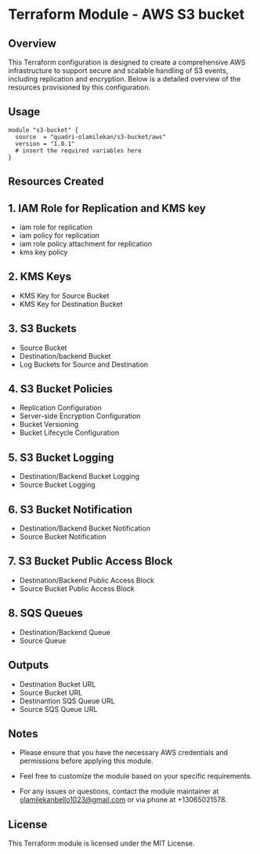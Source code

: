 # Terraform Module - AWS S3 bucket

## Overview

This Terraform configuration is designed to create a comprehensive AWS infrastructure to support secure and scalable handling of S3 events, including replication and encryption. Below is a detailed overview of the resources provisioned by this configuration.

## Usage

```hcl
module "s3-bucket" {
  source  = "quadri-olamilekan/s3-bucket/aws"
  version = "1.0.1"
  # insert the required variables here
}
```

## Resources Created

## 1. IAM Role for Replication and KMS key

- iam role for replication
- iam policy for replication
- iam role policy attachment for replication
- kms key policy

## 2. KMS Keys
- KMS Key for Source Bucket
- KMS Key for Destination Bucket

## 3. S3 Buckets
- Source Bucket
- Destination/backend Bucket
- Log Buckets for Source and Destination

## 4. S3 Bucket Policies
- Replication Configuration
- Server-side Encryption Configuration
- Bucket Versioning
- Bucket Lifecycle Configuration

## 5. S3 Bucket Logging
- Destination/Backend Bucket Logging
- Source Bucket Logging

## 6. S3 Bucket Notification
- Destination/Backend Bucket Notification
- Source Bucket Notification

## 7. S3 Bucket Public Access Block
- Destination/Backend Public Access Block
- Source Bucket Public Access Block

## 8. SQS Queues
- Destination/Backend Queue
- Source Queue

## Outputs

- Destination Bucket URL
- Source Bucket URL
- Destinantion SQS Queue URL
- Source SQS Queue URL


## Notes

- Please ensure that you have the necessary AWS credentials and permissions before applying this module.

- Feel free to customize the module based on your specific requirements.

- For any issues or questions, contact the module maintainer at olamilekanbello1023@gmail.com  or via phone at +13065021578.

## License

This Terraform module is licensed under the MIT License. 
